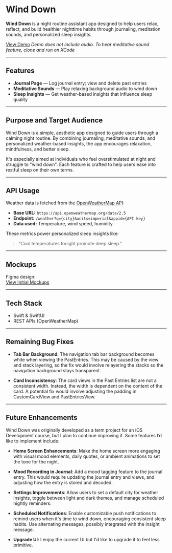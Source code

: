 # Wind Down

**Wind Down** is a night routine assistant app designed to help users relax, reflect, and build healthier nighttime habits through journaling, meditation sounds, and personalized sleep insights.

[View Demo](https://youtube.com/shorts/5aUiQHTa1h4?feature=share)
*Demo does not include audio. To hear meditative sound feature, clone and run on XCode*

---

## Features

- **Journal Page** — Log journal entry; view and delete past entries
- **Meditative Sounds** — Play relaxing background audio to wind down
- **Sleep Insights** — Get weather-based insights that influence sleep quality

---

## Purpose and Target Audience

Wind Down is a simple, aesthetic app designed to guide users through a calming night routine. By combining journaling, meditative sounds, and personalized weather-based insights, the app encourages relaxation, mindfulness, and better sleep.

It's especially aimed at individuals who feel overstimulated at night and struggle to "wind down". Each feature is crafted to help users ease into restful sleep on their own terms.

---

## API Usage

Weather data is fetched from the [OpenWeatherMap API](https://openweathermap.org/api):

- **Base URL:** `https://api.openweathermap.org/data/2.5`
- **Endpoint:** `/weather?q={city}&units=imperial&appid={API key}`
- **Data used:** Temperature, wind speed, humidity

These metrics power personalized sleep insights like:
> “Cool temperatures tonight promote deep sleep.”

---

## Mockups

Figma design:  
[View Initial Mockups](https://www.figma.com/design/mRb8cN2e4ahFwJpXt6OuMl/Wind-Down-app?node-id=0-1&t=AhmAn0A5dE8h6mmM-1)

---

## Tech Stack

- Swift & SwiftUI
- REST APIs (OpenWeatherMap)

---

## Remaining Bug Fixes
- **Tab Bar Background**: The navigation tab bar background becomes white when viewing the PastEntries. This may be caused by the view and stack layering, so the fix would involve relayering the stacks so the navigation background stays transparent.
  
- **Card Inconsistency**: The card views in the Past Entries list are not a consistent width. Instead, the width is dependent on the content of the card. A potential fix would involve adjusting the padding in CustomCardView and PastEntriesView.

---

## Future Enhancements

Wind Down was originally developed as a term project for an iOS Development course, but I plan to continue improving it. Some features I’d like to implement include:

- **Home Screen Enhancements**: Make the home screen more engaging with visual mood elements, daily quotes, or ambient animations to set the tone for the night.

- **Mood Recording in Journal**: Add a mood tagging feature to the journal entry. This would require updating the journal entry and views, and adjusting how the entry is stored and decoded.

- **Settings Improvements**: Allow users to set a default city for weather insights, toggle between light and dark themes, and manage scheduled nightly reminders.

- **Scheduled Notifications**: Enable customizable push notifications to remind users when it's time to wind down, encouraging consistent sleep habits. Use alternating messages, possibly integrated with the insight message.

- **Upgrade UI**: I enjoy the current UI but I'd like to upgrade it to feel less primitive.

